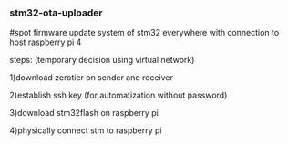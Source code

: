 ### stm32-ota-uploader  

#spot firmware update system of stm32 everywhere with connection to host raspberry pi 4

steps:
(temporary decision using virtual network)  

1)download zerotier on sender and receiver  

2)establish ssh key (for automatization without password)  

3)download stm32flash on raspberry pi  

4)physically connect stm to raspberry pi
